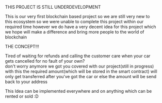 THIS PROJECT IS STILL UNDERDEVELOPMENT 

This is our very first blockchain based project so we are still very new to this ecosystem so we were unable to complete this project within our required time 
however we do have a very decent idea for this project which we hope will make a difference and bring more people to the world of blockchain

THE CONCEPT!!!

Tired of waiting for refunds and calling the customer care when your car gets cancelled for no fault of your own?  
don't worry anymore we got you covered with our project(still in progress) with this the required amount(which will be stored in the smart contract)
will only get transferred after you've got the car or else the amount will be send back to your address

This Idea can be implemented everywhere and on anything which can be rented or sold :D
